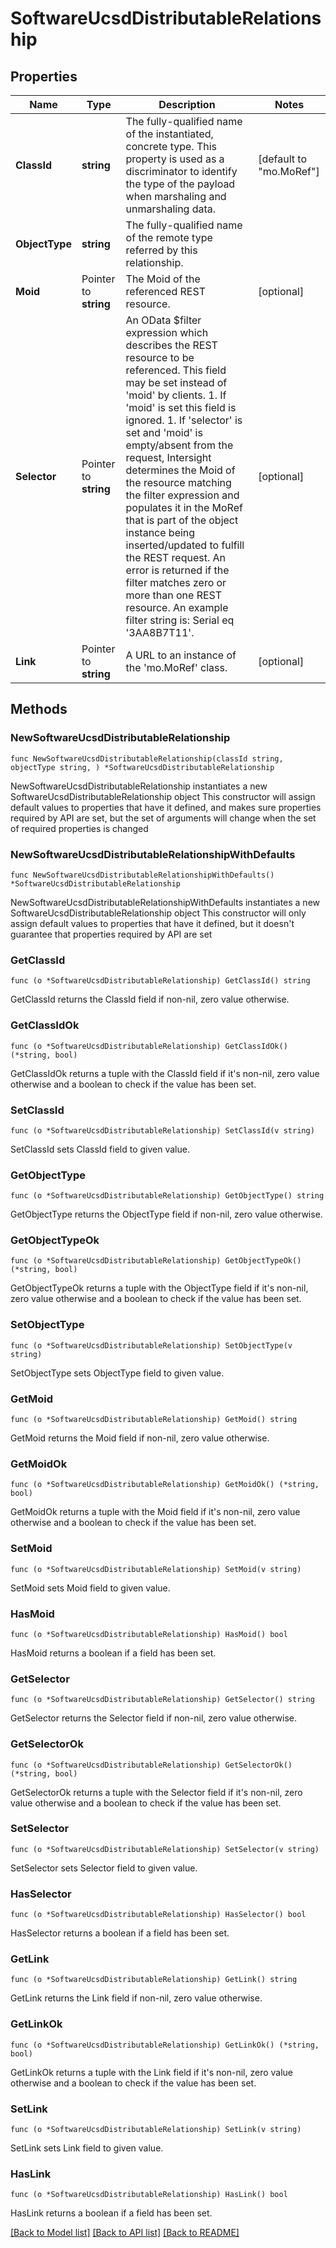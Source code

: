 # SoftwareUcsdDistributableRelationship

## Properties

Name | Type | Description | Notes
------------ | ------------- | ------------- | -------------
**ClassId** | **string** | The fully-qualified name of the instantiated, concrete type. This property is used as a discriminator to identify the type of the payload when marshaling and unmarshaling data. | [default to "mo.MoRef"]
**ObjectType** | **string** | The fully-qualified name of the remote type referred by this relationship. | 
**Moid** | Pointer to **string** | The Moid of the referenced REST resource. | [optional] 
**Selector** | Pointer to **string** | An OData $filter expression which describes the REST resource to be referenced. This field may be set instead of &#39;moid&#39; by clients. 1. If &#39;moid&#39; is set this field is ignored. 1. If &#39;selector&#39; is set and &#39;moid&#39; is empty/absent from the request, Intersight determines the Moid of the resource matching the filter expression and populates it in the MoRef that is part of the object instance being inserted/updated to fulfill the REST request. An error is returned if the filter matches zero or more than one REST resource. An example filter string is: Serial eq &#39;3AA8B7T11&#39;. | [optional] 
**Link** | Pointer to **string** | A URL to an instance of the &#39;mo.MoRef&#39; class. | [optional] 

## Methods

### NewSoftwareUcsdDistributableRelationship

`func NewSoftwareUcsdDistributableRelationship(classId string, objectType string, ) *SoftwareUcsdDistributableRelationship`

NewSoftwareUcsdDistributableRelationship instantiates a new SoftwareUcsdDistributableRelationship object
This constructor will assign default values to properties that have it defined,
and makes sure properties required by API are set, but the set of arguments
will change when the set of required properties is changed

### NewSoftwareUcsdDistributableRelationshipWithDefaults

`func NewSoftwareUcsdDistributableRelationshipWithDefaults() *SoftwareUcsdDistributableRelationship`

NewSoftwareUcsdDistributableRelationshipWithDefaults instantiates a new SoftwareUcsdDistributableRelationship object
This constructor will only assign default values to properties that have it defined,
but it doesn't guarantee that properties required by API are set

### GetClassId

`func (o *SoftwareUcsdDistributableRelationship) GetClassId() string`

GetClassId returns the ClassId field if non-nil, zero value otherwise.

### GetClassIdOk

`func (o *SoftwareUcsdDistributableRelationship) GetClassIdOk() (*string, bool)`

GetClassIdOk returns a tuple with the ClassId field if it's non-nil, zero value otherwise
and a boolean to check if the value has been set.

### SetClassId

`func (o *SoftwareUcsdDistributableRelationship) SetClassId(v string)`

SetClassId sets ClassId field to given value.


### GetObjectType

`func (o *SoftwareUcsdDistributableRelationship) GetObjectType() string`

GetObjectType returns the ObjectType field if non-nil, zero value otherwise.

### GetObjectTypeOk

`func (o *SoftwareUcsdDistributableRelationship) GetObjectTypeOk() (*string, bool)`

GetObjectTypeOk returns a tuple with the ObjectType field if it's non-nil, zero value otherwise
and a boolean to check if the value has been set.

### SetObjectType

`func (o *SoftwareUcsdDistributableRelationship) SetObjectType(v string)`

SetObjectType sets ObjectType field to given value.


### GetMoid

`func (o *SoftwareUcsdDistributableRelationship) GetMoid() string`

GetMoid returns the Moid field if non-nil, zero value otherwise.

### GetMoidOk

`func (o *SoftwareUcsdDistributableRelationship) GetMoidOk() (*string, bool)`

GetMoidOk returns a tuple with the Moid field if it's non-nil, zero value otherwise
and a boolean to check if the value has been set.

### SetMoid

`func (o *SoftwareUcsdDistributableRelationship) SetMoid(v string)`

SetMoid sets Moid field to given value.

### HasMoid

`func (o *SoftwareUcsdDistributableRelationship) HasMoid() bool`

HasMoid returns a boolean if a field has been set.

### GetSelector

`func (o *SoftwareUcsdDistributableRelationship) GetSelector() string`

GetSelector returns the Selector field if non-nil, zero value otherwise.

### GetSelectorOk

`func (o *SoftwareUcsdDistributableRelationship) GetSelectorOk() (*string, bool)`

GetSelectorOk returns a tuple with the Selector field if it's non-nil, zero value otherwise
and a boolean to check if the value has been set.

### SetSelector

`func (o *SoftwareUcsdDistributableRelationship) SetSelector(v string)`

SetSelector sets Selector field to given value.

### HasSelector

`func (o *SoftwareUcsdDistributableRelationship) HasSelector() bool`

HasSelector returns a boolean if a field has been set.

### GetLink

`func (o *SoftwareUcsdDistributableRelationship) GetLink() string`

GetLink returns the Link field if non-nil, zero value otherwise.

### GetLinkOk

`func (o *SoftwareUcsdDistributableRelationship) GetLinkOk() (*string, bool)`

GetLinkOk returns a tuple with the Link field if it's non-nil, zero value otherwise
and a boolean to check if the value has been set.

### SetLink

`func (o *SoftwareUcsdDistributableRelationship) SetLink(v string)`

SetLink sets Link field to given value.

### HasLink

`func (o *SoftwareUcsdDistributableRelationship) HasLink() bool`

HasLink returns a boolean if a field has been set.


[[Back to Model list]](../README.md#documentation-for-models) [[Back to API list]](../README.md#documentation-for-api-endpoints) [[Back to README]](../README.md)


